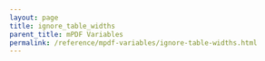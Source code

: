 ```yaml
---
layout: page
title: ignore_table_widths
parent_title: mPDF Variables
permalink: /reference/mpdf-variables/ignore-table-widths.html
---
```


<div id="bpmbook" class="bpmbook" style="direction:ltr;">

